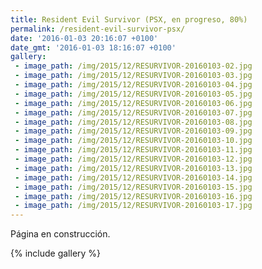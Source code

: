 ```yaml
---
title: Resident Evil Survivor (PSX, en progreso, 80%)
permalink: /resident-evil-survivor-psx/
date: '2016-01-03 20:16:07 +0100'
date_gmt: '2016-01-03 18:16:07 +0100'
gallery:
 - image_path: /img/2015/12/RESURVIVOR-20160103-02.jpg
 - image_path: /img/2015/12/RESURVIVOR-20160103-03.jpg
 - image_path: /img/2015/12/RESURVIVOR-20160103-04.jpg
 - image_path: /img/2015/12/RESURVIVOR-20160103-05.jpg
 - image_path: /img/2015/12/RESURVIVOR-20160103-06.jpg
 - image_path: /img/2015/12/RESURVIVOR-20160103-07.jpg
 - image_path: /img/2015/12/RESURVIVOR-20160103-08.jpg
 - image_path: /img/2015/12/RESURVIVOR-20160103-09.jpg
 - image_path: /img/2015/12/RESURVIVOR-20160103-10.jpg
 - image_path: /img/2015/12/RESURVIVOR-20160103-11.jpg
 - image_path: /img/2015/12/RESURVIVOR-20160103-12.jpg
 - image_path: /img/2015/12/RESURVIVOR-20160103-13.jpg
 - image_path: /img/2015/12/RESURVIVOR-20160103-14.jpg
 - image_path: /img/2015/12/RESURVIVOR-20160103-15.jpg
 - image_path: /img/2015/12/RESURVIVOR-20160103-16.jpg
 - image_path: /img/2015/12/RESURVIVOR-20160103-17.jpg
---
```

Página en construcción.

{% include gallery %}
